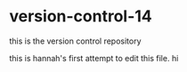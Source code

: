 # version-control-14
this is the version control repository


this is hannah's first attempt to edit this file.
hi